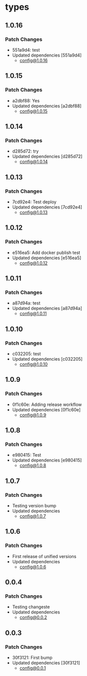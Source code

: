 # types

## 1.0.16

### Patch Changes

- 551a9d4: test
- Updated dependencies [551a9d4]
  - config@1.0.16

## 1.0.15

### Patch Changes

- a2dbf88: Yes
- Updated dependencies [a2dbf88]
  - config@1.0.15

## 1.0.14

### Patch Changes

- d285d72: try
- Updated dependencies [d285d72]
  - config@1.0.14

## 1.0.13

### Patch Changes

- 7cd92e4: Test deploy
- Updated dependencies [7cd92e4]
  - config@1.0.13

## 1.0.12

### Patch Changes

- e516ea5: Add docker publish test
- Updated dependencies [e516ea5]
  - config@1.0.12

## 1.0.11

### Patch Changes

- a87d94a: test
- Updated dependencies [a87d94a]
  - config@1.0.11

## 1.0.10

### Patch Changes

- c032205: test
- Updated dependencies [c032205]
  - config@1.0.10

## 1.0.9

### Patch Changes

- 0f1c60e: Adding release workflow
- Updated dependencies [0f1c60e]
  - config@1.0.9

## 1.0.8

### Patch Changes

- e980415: Test
- Updated dependencies [e980415]
  - config@1.0.8

## 1.0.7

### Patch Changes

- Testing version bump
- Updated dependencies
  - config@1.0.7

## 1.0.6

### Patch Changes

- First release of unified versions
- Updated dependencies
  - config@1.0.6

## 0.0.4

### Patch Changes

- Testing changeste
- Updated dependencies
  - config@0.0.2

## 0.0.3

### Patch Changes

- 30f3121: First bump
- Updated dependencies [30f3121]
  - config@0.0.1
